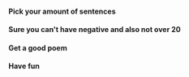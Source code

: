 #### Pick your amount of sentences<br>
#### Sure you can't have negative and also not over 20<br>
#### Get a good poem<br>
#### Have fun<br>
